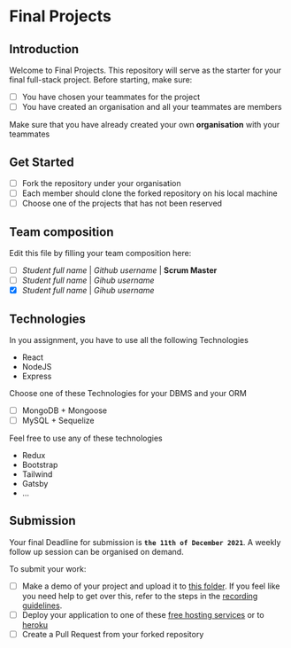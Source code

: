# Final Projects

## Introduction

Welcome to Final Projects. This repository will serve as the starter for your final full-stack project.
Before starting, make sure:

- [ ] You have chosen your teammates for the project
- [ ] You have created an organisation and all your teammates are members

Make sure that you have already created your own **organisation** with your teammates

## Get Started

- [ ] Fork the repository under your organisation
- [ ] Each member should clone the forked repository on his local machine
- [ ] Choose one of the projects that has not been reserved

## Team composition

Edit this file by filling your team composition here:

- [ ] _Student full name_ | _Github username_ | **Scrum Master**
- [ ] _Student full name_ | _Gihub username_
- [x] _Student full name_ | _Gihub username_

## Technologies

In you assignment, you have to use all the following Technologies

- React
- NodeJS
- Express

Choose one of these Technologies for your DBMS and your ORM

- [ ] MongoDB + Mongoose
- [ ] MySQL + Sequelize

Feel free to use any of these technologies

- Redux
- Bootstrap
- Tailwind
- Gatsby
- ...

## Submission

Your final Deadline for submission is **`the 11th of December 2021`**. A weekly follow up session can be organised on demand.

To submit your work:

- [ ] Make a demo of your project and upload it to [this folder](https://drive.google.com/drive/folders/14ndlnd1BK9EF7XdZLrgrNdtidr3X-r0a?usp=sharing). If you feel like you need help to get over this, refer to the steps in the [recording guidelines](./RECORDING.md).
- [ ] Deploy your application to one of these [free hosting services](https://blogs.devchallenges.io/posts/tJ26U8MhZTPgBSRSwpqr) or to [heroku](https://www.heroku.com/)
- [ ] Create a Pull Request from your forked repository
